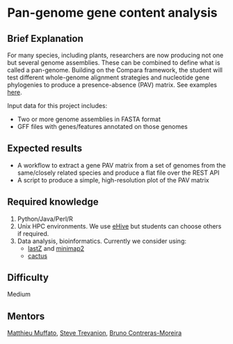 # Pan-genome gene content analysis

## Brief Explanation

For many species, including plants, researchers are now producing not one but several genome assemblies. These can be combined to define what is called a pan-genome. Building on the Compara framework, the student will test different whole-genome alignment strategies and nucleotide gene phylogenies to produce a presence-absence (PAV) matrix. See examples [here](http://eead-csic-compbio.github.io/get_homologues/manual/manual.html#SECTION00058000000000000000).

Input data for this project includes:
- Two or more genome assemblies in FASTA format
- GFF files with genes/features annotated on those genomes

## Expected results

- A workflow to extract a gene PAV matrix from a set of genomes from the same/closely related species and produce a flat file over the REST API
- A script to produce a simple, high-resolution plot of the PAV matrix

## Required knowledge

1. Python/Java/Perl/R
2. Unix HPC environments. We use [eHive](https://github.com/Ensembl/ensembl-hive) but students can choose others if required.
3. Data analysis, bioinformatics. Currently we consider using:
	* [lastZ](https://github.com/lastz/lastZ) and [minimap2](https://github.com/lh3/minimap2)
	* [cactus](https://github.com/ComparativeGenomicsToolkit/cactus)

## Difficulty

Medium

## Mentors

[Matthieu Muffato](https://www.ebi.ac.uk/about/people/matthieu-muffato), [Steve Trevanion](https://www.ebi.ac.uk/about/people/stephen-trevanion), [Bruno Contreras-Moreira](https://www.ebi.ac.uk/about/people/bruno-contreras-moreira)
